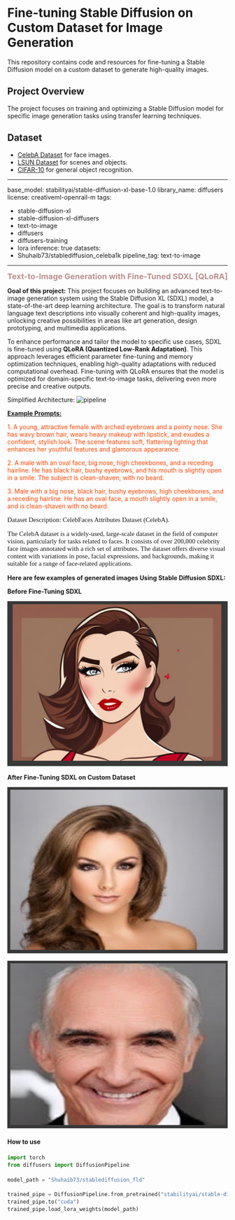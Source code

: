 # Fine-tuning Stable Diffusion on Custom Dataset for Image Generation

This repository contains code and resources for fine-tuning a Stable Diffusion model on a custom dataset to generate high-quality images.

## Project Overview

The project focuses on training and optimizing a Stable Diffusion model for specific image generation tasks using transfer learning techniques.

## Dataset

-  [CelebA Dataset](http://mmlab.ie.cuhk.edu.hk/projects/CelebA.html) for face images.
- [LSUN Dataset](https://www.yf.io/p/lsun) for scenes and objects.
- [CIFAR-10](https://www.cs.toronto.edu/~kriz/cifar.html) for general object recognition.

---
base_model: stabilityai/stable-diffusion-xl-base-1.0
library_name: diffusers
license: creativeml-openrail-m
tags:
- stable-diffusion-xl
- stable-diffusion-xl-diffusers
- text-to-image
- diffusers
- diffusers-training
- lora
inference: true
datasets:
- Shuhaib73/stablediffusion_celeba1k
pipeline_tag: text-to-image
---

<strong style="color: rosybrown; font-size: 18px">Text-to-Image Generation with Fine-Tuned SDXL [QLoRA]</strong>

<strong>Goal of this project:</strong> This project focuses on building an advanced text-to-image generation system using the Stable Diffusion XL (SDXL) model, a state-of-the-art deep learning architecture. The goal is to transform natural language text descriptions into visually coherent and high-quality images, unlocking creative possibilities in areas like art generation, design prototyping, and multimedia applications.

To enhance performance and tailor the model to specific use cases, SDXL is fine-tuned using <strong>QLoRA (Quantized Low-Rank Adaptation)</strong>. This approach leverages efficient parameter fine-tuning and memory optimization techniques, enabling high-quality adaptations with reduced computational overhead. Fine-tuning with QLoRA ensures that the model is optimized for domain-specific text-to-image tasks, delivering even more precise and creative outputs.

Simplified Architecture: ![pipeline](https://huggingface.co/stabilityai/stable-diffusion-xl-base-1.0/resolve/main/pipeline.png)

<strong style="text-decoration: underline">Example Prompts: </strong>
<p style="color: orangered">1. A young, attractive female with arched eyebrows and a pointy nose. She has wavy brown hair, wears heavy makeup with lipstick, and exudes a confident, stylish look. The scene features soft, flattering lighting that enhances her youthful features and glamorous appearance.</p>
<p style="color: orangered">2. A male with an oval face, big nose, high cheekbones, and a receding hairline. He has black hair, bushy eyebrows, and his mouth is slightly open in a smile. The subject is clean-shaven, with no beard.</p>
<p style="color: orangered">3. Male with a big nose, black hair, bushy eyebrows, high cheekbones, and a receding hairline. He has an oval face, a mouth slightly open in a smile, and is clean-shaven with no beard.</p>


<p style="font-family:Lucida Sans ;font-size:15px;">Dataset Description: CelebFaces Attributes Dataset (CelebA).</p>

<p style="font-family: Lucida Sans ;font-size:15px;">The CelebA dataset is a widely-used, large-scale dataset in the field of computer vision, particularly for tasks related to faces. It consists of over 200,000 celebrity face images annotated with a rich set of attributes. The dataset offers diverse visual content with variations in pose, facial expressions, and backgrounds, making it suitable for a range of face-related applications.</p>


<strong>Here are few examples of generated images Using Stable Diffusion SDXL:</strong>

<strong>Before Fine-Tuning SDXL</strong>

![img_1](./generated_img1.png)

<strong>After Fine-Tuning SDXL on Custom Dataset</strong>

![img_1](./after_training_img1.png)

![img_1](./after_training_img2.png)


<!-- ![img_0](./image_10.png)

![img_2](./image_21.png)
![img_3](./image_31.png)

 -->




#### How to use

```python
import torch
from diffusers import DiffusionPipeline

model_path = "Shuhaib73/stablediffusion_fld"

trained_pipe = DiffusionPipeline.from_pretrained("stabilityai/stable-diffusion-xl-base-1.0", torch_dtype=torch.float16)
trained_pipe.to("cuda")
trained_pipe.load_lora_weights(model_path)

```
